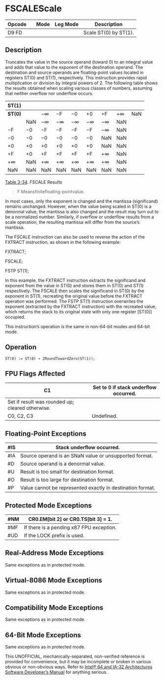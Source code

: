 # FSCALE**Scale**

| Opcode |     | Mode | Leg Mode | Description           |
| ------ | --- | ---- | -------- | --------------------- |
| D9 FD  |     |      |          | Scale ST(0) by ST(1). |

## Description

Truncates the value in the source operand (toward 0) to an integral value and adds that value to the exponent of the destination operand. The destination and source operands are floating-point values located in registers ST(0) and ST(1), respectively. This instruction provides rapid multiplication or division by integral powers of 2. The following table shows the results obtained when scaling various classes of numbers, assuming that neither overflow nor underflow occurs.

| ST(1)     |     |     |     |     |     |     |     |     |
| --------- | --- | --- | --- | --- | --- | --- | --- | --- |
| **ST(0)** |     | −∞  | −F  | −0  | +0  | +F  | +∞  | NaN |
|           | NaN | −∞  | −∞  | −∞  | −∞  | −∞  | NaN |
| −F        | −0  | −F  | −F  | −F  | −F  | −∞  | NaN |
| −0        | −0  | −0  | −0  | −0  | −0  | NaN | NaN |
| +0        | +0  | +0  | +0  | +0  | +0  | NaN | NaN |
| +F        | +0  | +F  | +F  | +F  | +F  | +∞  | NaN |
| +∞        | NaN | +∞  | +∞  | +∞  | +∞  | +∞  | NaN |
| NaN       | NaN | NaN | NaN | NaN | NaN | NaN | NaN |

[Table 3-34](/x86/fscale#tbl-3-34). FSCALE Results

> F Meansfinitefloating-pointvalue.

In most cases, only the exponent is changed and the mantissa (significand) remains unchanged. However, when the value being scaled in ST(0) is a denormal value, the mantissa is also changed and the result may turn out to be a normalized number. Similarly, if overflow or underflow results from a scale operation, the resulting mantissa will differ from the source’s mantissa.

The FSCALE instruction can also be used to reverse the action of the FXTRACT instruction, as shown in the following example:

FXTRACT;

FSCALE;

FSTP ST(1);

In this example, the FXTRACT instruction extracts the significand and exponent from the value in ST(0) and stores them in ST(0) and ST(1) respectively. The FSCALE then scales the significand in ST(0) by the exponent in ST(1), recreating the original value before the FXTRACT operation was performed. The FSTP ST(1) instruction overwrites the exponent (extracted by the FXTRACT instruction) with the recreated value, which returns the stack to its original state with only one register [ST(0)] occupied.

This instruction’s operation is the same in non-64-bit modes and 64-bit mode.

## Operation

```
ST(0) := ST(0) ∗ 2RoundTowardZero(ST(1));

```

## FPU Flags Affected

| C1                                               | Set to 0 if stack underflow occurred. |
| ------------------------------------------------ | ------------------------------------- |
| Set if result was rounded up; cleared otherwise. |
| C0, C2, C3                                       | Undefined.                            |

## Floating-Point Exceptions

| \#​IS | Stack underflow occurred.                                  |
| ----- | ---------------------------------------------------------- |
| \#​IA | Source operand is an SNaN value or unsupported format.     |
| #​D   | Source operand is a denormal value.                        |
| #​U   | Result is too small for destination format.                |
| #​O   | Result is too large for destination format.                |
| #​P   | Value cannot be represented exactly in destination format. |

## Protected Mode Exceptions

| \#​NM  | CR0.EM[bit 2] or CR0.TS[bit 3] = 1.      |
| ------ | ---------------------------------------- |
| \#​​MF | If there is a pending x87 FPU exception. |
| #​​​UD | If the LOCK prefix is used.              |

## Real-Address Mode Exceptions

Same exceptions as in protected mode.

## Virtual-8086 Mode Exceptions

Same exceptions as in protected mode.

## Compatibility Mode Exceptions

Same exceptions as in protected mode.

## 64-Bit Mode Exceptions

Same exceptions as in protected mode.

This UNOFFICIAL, mechanically-separated, non-verified reference is provided for convenience, but it may be
incomplete or broken in various obvious or non-obvious
ways. Refer to [Intel® 64 and IA-32 Architectures Software Developer’s Manual](https://software.intel.com/en-us/download/intel-64-and-ia-32-architectures-sdm-combined-volumes-1-2a-2b-2c-2d-3a-3b-3c-3d-and-4) for anything serious.
